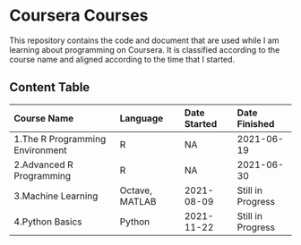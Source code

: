 # Coursera Courses
This repository contains the code and document that are used while I am learning about programming on Coursera. It is classified according to the course name and aligned according to the time that I started.

## Content Table
| Course Name     | Language      | Date Started | Date Finished |
| :-------------- | :------------ | :----------- | :------------ |
| 1.The R Programming Environment | R       | NA | 2021-06-19    |
| 2.Advanced R Programming | R    | NA           | 2021-06-30    |
| 3.Machine Learning| Octave, MATLAB| 2021-08-09 | Still in Progress |
| 4.Python Basics   | Python      | 2021-11-22   | Still in Progress |
